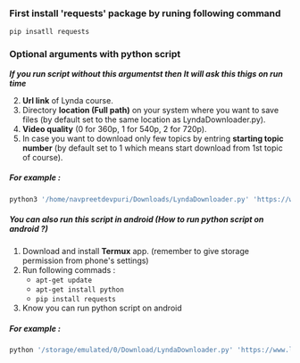 ### First install 'requests' package by runing following command 
`pip insatll requests`

### Optional arguments with python script
***If you run script without this argumentst then It will ask this thigs on run time***<br/>

2. **Url link** of Lynda course.
3. Directory **location (Full path)** on your system where you want to save files (by default set to the same location as LyndaDownloader.py).
4. **Video quality** (0 for 360p, 1 for 540p, 2 for 720p).
5. In case you want to download only few topics by entring **starting topic number** (by default set to 1 which means start download from 1st topic of course).
##### For example : 
```python 
python3 '/home/navpreetdevpuri/Downloads/LyndaDownloader.py' 'https://www.lynda.com/C-tutorials/C-Essential-Training/772322-2.html' '/home/navpreetdevpuri/Downloads/' 2 
```


##### You can also run this script in android (How to run python script on android ?)
1. Download and install **Termux** app. (remember to give storage permission from phone's settings)
2. Run following commads : 
   -  `apt-get update`
   -  `apt-get install python`
   -  `pip install requests`
3. Know you can run python script on android


##### For example : 
```python 
python '/storage/emulated/0/Download/LyndaDownloader.py' 'https://www.lynda.com/C-tutorials/C-Essential-Training/772322-2.html' '/storage/emulated/0/Download/' 2 
```



